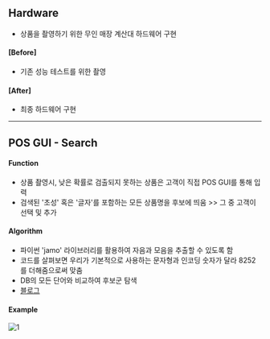 ## Hardware

* 상품을 촬영하기 위한 무인 매장 계산대 하드웨어 구현

#### [Before]
* 기존 성능 테스트를 위한 촬영


#### [After]
* 최종 하드웨어 구현


---
## POS GUI - Search

#### Function

* 상품 촬영시, 낮은 확률로 검출되지 못하는 상품은 고객이 직접 POS GUI를 통해 입력
* 검색된 '초성' 혹은 '글자'를 포함하는 모든 상품명을 후보에 띄움 >> 그 중 고객이 선택 및 추가  

#### Algorithm
* 파이썬 'jamo' 라이브러리를 활용하여 자음과 모음을 추출할 수 있도록 함
* 코드를 살펴보면 우리가 기본적으로 사용하는 문자형과 인코딩 숫자가 달라 8252를 더해줌으로써 맞춤
* DB의 모든 단어와 비교하여 후보군 탐색 
* [블로그](https://smlee729.github.io/python/natural%20language%20processing/2015/12/29/korean-letter-processing-search.html)

#### Example
![1](https://user-images.githubusercontent.com/32587029/144233739-f84f74e7-ea04-4087-9539-5b6f178bf0ed.JPG)

